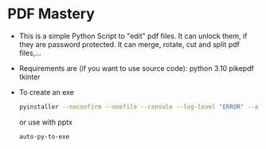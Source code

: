 # PDF Mastery
- This is a simple Python Script to "edit" pdf files. It can unlock them, if they are password protected.
  It can merge, rotate, cut and split pdf files,...

- Requirements are (if you want to use source code):
  python 3.10 
  pikepdf
  tkinter

- To create an exe 

  ```bash
  pyinstaller --noconfirm --onefile --console --log-level "ERROR" --add-data "C:/Users/NAME/AppData/Local/Programs/Python/Python310/Lib/site-packages/pptx;pptx/" pdfMastery.py
  ```

  or use with pptx
  
  ```bash
  auto-py-to-exe
  ```
  
  
